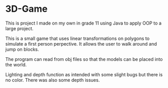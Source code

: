 # 3D-Game
This is project I made on my own in grade 11 using Java to apply OOP to a large project.

This is a small game that uses linear transformations on polygons to simulate a first person perpective. It allows the user to walk around and jump on blocks.

The program can read from obj files so that the models can be placed into the world. 

Lighting and depth function as intended with some slight bugs but there is no color. There was also some depth issues.
